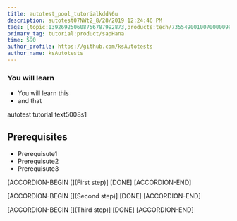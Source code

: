 ```yaml
---
title: autotest_pool_tutorialkddN6u
description: autotest07NWt2_8/28/2019 12:24:46 PM
tags: [topic:139269250608756787992873,products:tech/73554900100700000996,tutorial:experience/advanced]
primary_tag: tutorial:product/sapHana
time: 590
author_profile: https://github.com/ksAutotests
author_name: ksAutotests
---
```

### You will learn
- You will learn this
- and that

autotest tutorial text5008s1

## Prerequisites
- Prerequisute1
- Prerequisute2
- Prerequisute3

[ACCORDION-BEGIN [](First step)]
[DONE]
[ACCORDION-END]

[ACCORDION-BEGIN [](Second step)]
[DONE]
[ACCORDION-END]

[ACCORDION-BEGIN [](Third step)]
[DONE]
[ACCORDION-END]

